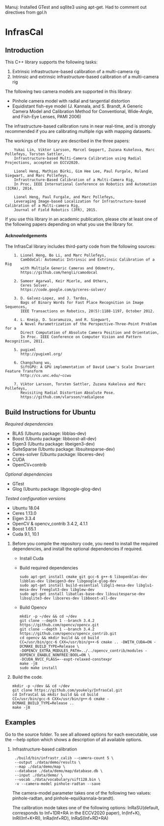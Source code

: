 Manuj: Installed GTest and sqllite3 using apt-get. Had to comment out directives from gpl.h

InfrasCal
=========

Introduction
------------

This C++ library supports the following tasks:

1. Extrinsic infrastructure-based calibration of a multi-camera rig
2. Intrinsic and extrinsic infrastructure-based calibration of a multi-camera rig

The following two camera models are supported in this library:
* Pinhole camera model with radial and tangential distortion
* Equidistant fish-eye model (J. Kannala, and S. Brandt, A Generic Camera Model and Calibration Method for Conventional, Wide-Angle, and Fish-Eye Lenses, PAMI 2006)

The infrastructure-based calibration runs in near real-time, and is strongly recommended if you are calibrating multiple rigs with mapping datasets.

The workings of the library are described in the three papers:

        Yukai Lin, Viktor Larsson, Marcel Geppert, Zuzana Kukelova, Marc Pollefeys, Torsten Sattler,
        Infrastructure-based Multi-Camera Calibration using Radial Projections, accepted on ECCV2020.
    
        Lionel Heng, Mathias Bürki, Gim Hee Lee, Paul Furgale, Roland Siegwart, and Marc Pollefeys,
        Infrastructure-Based Calibration of a Multi-Camera Rig,
        In Proc. IEEE International Conference on Robotics and Automation (ICRA), 2014.
        
        Lionel Heng, Paul Furgale, and Marc Pollefeys,
        Leveraging Image-based Localization for Infrastructure-based Calibration of a Multi-camera Rig,
        Journal of Field Robotics (JFR), 2015.

If you use this library in an academic publication, please cite at least one of the following papers depending on what you use the library for.

#### Acknowledgements ####

The InfrasCal library includes third-party code from the following sources:

        1. Lionel Heng, Bo Li, and Marc Pollefeys,
           CamOdoCal: Automatic Intrinsic and Extrinsic Calibration of a Rig
           with Multiple Generic Cameras and Odometry,
           https://github.com/hengli/camodocal
    
        2. Sameer Agarwal, Keir Mierle, and Others,
           Ceres Solver.
           https://code.google.com/p/ceres-solver/
        
        3. D. Galvez-Lopez, and J. Tardos,
           Bags of Binary Words for Fast Place Recognition in Image Sequences,
           IEEE Transactions on Robotics, 28(5):1188-1197, October 2012.
    
        4. L. Kneip, D. Scaramuzza, and R. Siegwart,
           A Novel Parametrization of the Perspective-Three-Point Problem for a
           Direct Computation of Absolute Camera Position and Orientation,
           In Proc. IEEE Conference on Computer Vision and Pattern Recognition, 2011.
    
        5. pugixml
           http://pugixml.org/

        6. Changchang wu,
           SiftGPU: A GPU implementation of David Lowe's Scale Invariant Feature Transform
           http://cs.unc.edu/~ccwu
           
        7. Viktor Larsson, Torsten Sattler, Zuzana Kukelova and Marc Pollefeys,
           Revisiting Radial Distortion Absolute Pose.
           https://github.com/vlarsson/radialpose

Build Instructions for Ubuntu
-----------------------------

*Required dependencies*
* BLAS (Ubuntu package: libblas-dev)
* Boost (Ubuntu package: libboost-all-dev)
* Eigen3 (Ubuntu package: libeigen3-dev)
* SuiteSparse (Ubuntu package: libsuitesparse-dev)
* Ceres-solver (Ubuntu package: libceres-dev)
* CUDA
* OpenCV+contrib

*Optional dependencies*
* GTest
* Glog (Ubuntu package: libgoogle-glog-dev)

*Tested configuration versions*
* Ubuntu 18.04
* Ceres 1.13.0
* Eigen 3.3.4
* OpenCV & opencv_contrib 3.4.2, 4.1.1
* Boost 1.65.1
* Cuda 9.1, 10.1

1. Before you compile the repository code, you need to install the required
   dependencies, and install the optional dependencies if required.
    * Install Cuda
   
    * Build required dependencies
      ```
      sudo apt-get install cmake git gcc-6 g++-6 libopenblas-dev libblas-dev libeigen3-dev libgoogle-glog-dev 
      sudo apt-get install build-essential libgl1-mesa-dev libglu1-mesa-dev freeglut3-dev libglew-dev
      sudo apt-get install libatlas-base-dev libsuitesparse-dev libsqlite3-dev libceres-dev libboost-all-dev
      ```
    * Build Opencv
   
      ```
      mkdir -p ~/dev && cd ~/dev
      git clone --depth 1 --branch 3.4.2 https://github.com/opencv/opencv.git
      git clone --depth 1 --branch 3.4.2 https://github.com/opencv/opencv_contrib.git
      cd opencv && mkdir build && cd build
      CC=/usr/bin/gcc-6 CXX=/usr/bin/g++-6 cmake .. -DWITH_CUDA=ON -DCMAKE_BUILD_TYPE=Release \
      -DOPENCV_EXTRA_MODULES_PATH=../../opencv_contrib/modules -DOPENCV_ENABLE_NONFREE:BOOL=ON \
      -DCUDA_NVCC_FLAGS=--expt-relaxed-constexpr
      make -j8
      sudo make install
      ```
2. Build the code.
    
    ```
    mkdir -p ~/dev && cd ~/dev
    git clone https://github.com/youkely/InfrasCal.git 
    cd InfrasCal && mkdir build && cd build
    CC=/usr/bin/gcc-6 CXX=/usr/bin/g++-6 cmake -DCMAKE_BUILD_TYPE=Release ..
    make -j8
    ```
    
    

Examples
--------

Go to the source folder. To see all allowed options for each executable, use the --help option which shows a description of all available options.

1. Infrastructure-based calibration

        ./build/bin/infrastr_calib --camera-count 5 \
        --output ./data/demo/results \
        --map ./data/demo/map \
        --database ./data/demo/map/database.db \
        --input ./data/demo/ \
        --vocab ./data/vocabulary/sift128.bin \
        -v --camera-model pinhole-radtan --save

   The camera-model parameter takes one of the following two values: pinhole-radtan, and pinhole-equi(kannala-brandt).
   
   The calibration mode takes one of the following options: InRaSU(default, corresponds to Inf+1DR+RA in the ECCV2020 paper), In(Inf+K), InRI(Inf+K+RI), InRa(Inf+RD), InRaS(Inf+RD+RA)
